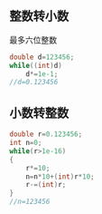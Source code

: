 ## 整数转小数

最多六位整数
```c++
double d=123456;
while((int)d)
	d*=1e-1;
//d=0.123456
```

## 小数转整数

```c++
double r=0.123456;
int n=0;
while(r>1e-16)
{
	r*=10;
	n=n*10+(int)r*10;
	r-=(int)r;
}
//n=123456
```
